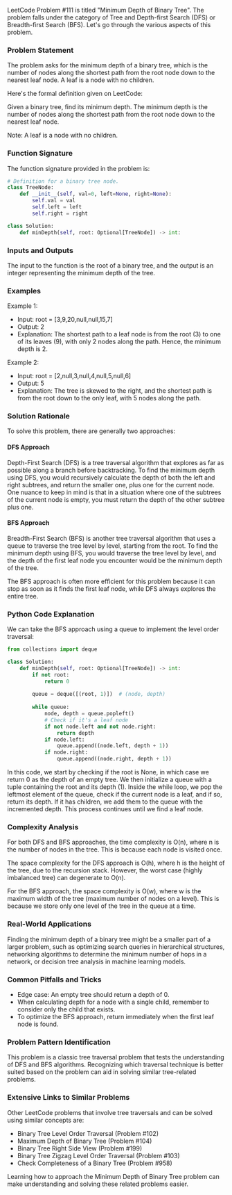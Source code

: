 LeetCode Problem #111 is titled "Minimum Depth of Binary Tree". The problem falls under the category of Tree and Depth-first Search (DFS) or Breadth-first Search (BFS). Let's go through the various aspects of this problem.

### Problem Statement

The problem asks for the minimum depth of a binary tree, which is the number of nodes along the shortest path from the root node down to the nearest leaf node. A leaf is a node with no children.

Here's the formal definition given on LeetCode:

Given a binary tree, find its minimum depth. The minimum depth is the number of nodes along the shortest path from the root node down to the nearest leaf node.

Note: A leaf is a node with no children.

### Function Signature

The function signature provided in the problem is:

```python
# Definition for a binary tree node.
class TreeNode:
    def __init__(self, val=0, left=None, right=None):
        self.val = val
        self.left = left
        self.right = right

class Solution:
    def minDepth(self, root: Optional[TreeNode]) -> int:
```

### Inputs and Outputs

The input to the function is the root of a binary tree, and the output is an integer representing the minimum depth of the tree.

### Examples

Example 1:
- Input: root = [3,9,20,null,null,15,7]
- Output: 2
- Explanation: The shortest path to a leaf node is from the root (3) to one of its leaves (9), with only 2 nodes along the path. Hence, the minimum depth is 2.

Example 2:
- Input: root = [2,null,3,null,4,null,5,null,6]
- Output: 5
- Explanation: The tree is skewed to the right, and the shortest path is from the root down to the only leaf, with 5 nodes along the path.

### Solution Rationale

To solve this problem, there are generally two approaches:

#### DFS Approach

Depth-First Search (DFS) is a tree traversal algorithm that explores as far as possible along a branch before backtracking. To find the minimum depth using DFS, you would recursively calculate the depth of both the left and right subtrees, and return the smaller one, plus one for the current node. One nuance to keep in mind is that in a situation where one of the subtrees of the current node is empty, you must return the depth of the other subtree plus one.

#### BFS Approach

Breadth-First Search (BFS) is another tree traversal algorithm that uses a queue to traverse the tree level by level, starting from the root. To find the minimum depth using BFS, you would traverse the tree level by level, and the depth of the first leaf node you encounter would be the minimum depth of the tree.

The BFS approach is often more efficient for this problem because it can stop as soon as it finds the first leaf node, while DFS always explores the entire tree.

### Python Code Explanation

We can take the BFS approach using a queue to implement the level order traversal:

```python
from collections import deque

class Solution:
    def minDepth(self, root: Optional[TreeNode]) -> int:
        if not root:
            return 0
        
        queue = deque([(root, 1)])  # (node, depth)
        
        while queue:
            node, depth = queue.popleft()
            # Check if it's a leaf node
            if not node.left and not node.right:
                return depth
            if node.left:
                queue.append((node.left, depth + 1))
            if node.right:
                queue.append((node.right, depth + 1))
```

In this code, we start by checking if the root is None, in which case we return 0 as the depth of an empty tree. We then initialize a queue with a tuple containing the root and its depth (1). Inside the while loop, we pop the leftmost element of the queue, check if the current node is a leaf, and if so, return its depth. If it has children, we add them to the queue with the incremented depth. This process continues until we find a leaf node.

### Complexity Analysis

For both DFS and BFS approaches, the time complexity is O(n), where n is the number of nodes in the tree. This is because each node is visited once.

The space complexity for the DFS approach is O(h), where h is the height of the tree, due to the recursion stack. However, the worst case (highly imbalanced tree) can degenerate to O(n).

For the BFS approach, the space complexity is O(w), where w is the maximum width of the tree (maximum number of nodes on a level). This is because we store only one level of the tree in the queue at a time.

### Real-World Applications

Finding the minimum depth of a binary tree might be a smaller part of a larger problem, such as optimizing search queries in hierarchical structures, networking algorithms to determine the minimum number of hops in a network, or decision tree analysis in machine learning models.

### Common Pitfalls and Tricks

- Edge case: An empty tree should return a depth of 0.
- When calculating depth for a node with a single child, remember to consider only the child that exists.
- To optimize the BFS approach, return immediately when the first leaf node is found.

### Problem Pattern Identification

This problem is a classic tree traversal problem that tests the understanding of DFS and BFS algorithms. Recognizing which traversal technique is better suited based on the problem can aid in solving similar tree-related problems.

### Extensive Links to Similar Problems

Other LeetCode problems that involve tree traversals and can be solved using similar concepts are:
- Binary Tree Level Order Traversal (Problem #102)
- Maximum Depth of Binary Tree (Problem #104)
- Binary Tree Right Side View (Problem #199)
- Binary Tree Zigzag Level Order Traversal (Problem #103)
- Check Completeness of a Binary Tree (Problem #958)

Learning how to approach the Minimum Depth of Binary Tree problem can make understanding and solving these related problems easier.